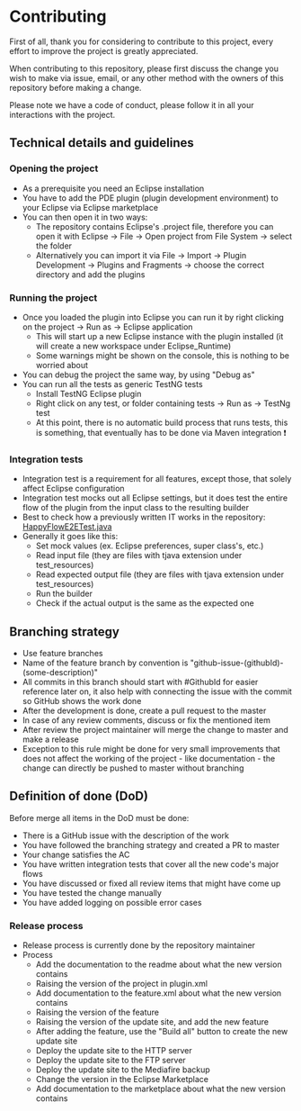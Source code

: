 # Contributing

First of all, thank you for considering to contribute to this project, every effort to improve the project is greatly appreciated.

When contributing to this repository, please first discuss the change you wish to make via issue,
email, or any other method with the owners of this repository before making a change. 

Please note we have a code of conduct, please follow it in all your interactions with the project.

## Technical details and guidelines

### Opening the project

 - As a prerequisite you need an Eclipse installation
 - You have to add the PDE plugin (plugin development environment) to your Eclipse via Eclipse marketplace
 - You can then open it in two ways:
   - The repository contains Eclipse's .project file, therefore you can open it with Eclipse -> File -> Open project from File System -> select the folder
   - Alternatively you can import it via File -> Import -> Plugin Development -> Plugins and Fragments -> choose the correct directory and add the plugins

### Running the project

 - Once you loaded the plugin into Eclipse you can run it by right clicking on the project -> Run as -> Eclipse application
   - This will start up a new Eclipse instance with the plugin installed (it will create a new workspace under Eclipse_Runtime)
   - Some warnings might be shown on the console, this is nothing to be worried about
 - You can debug the project the same way, by using "Debug as"
 - You can run all the tests as generic TestNG tests
   - Install TestNG Eclipse plugin
   - Right click on any test, or folder containing tests -> Run as -> TestNg test
   - At this point, there is no automatic build process that runs tests, this is something, that eventually has to be done via Maven integration :heavy_exclamation_mark:


### Integration tests
 - Integration test is a requirement for all features, except those, that solely affect Eclipse configuration
 - Integration test mocks out all Eclipse settings, but it does test the entire flow of the plugin from the input class to the resulting builder
 - Best to check how a previously written IT works in the repository: [HappyFlowE2ETest.java](https://github.com/helospark/SparkBuilderGenerator/blob/master/SparkBuilderGeneratorPlugin/test/com/helospark/spark/builder/handlers/it/HappyFlowE2ETest.java)
 - Generally it goes like this:
    - Set mock values (ex. Eclipse preferences, super class's, etc.)
    - Read input file (they are files with tjava extension under test_resources)
    - Read expected output file (they are files with tjava extension under test_resources)
    - Run the builder
    - Check if the actual output is the same as the expected one

## Branching strategy

 - Use feature branches
 - Name of the feature branch by convention is "github-issue-(githubId)-(some-description)"
 - All commits in this branch should start with #GithubId for easier reference later on, it also help with connecting the issue with the commit so GitHub shows the work done
 - After the development is done, create a pull request to the master
 - In case of any review comments, discuss or fix the mentioned item
 - After review the project maintainer will merge the change to master and make a release
 - Exception to this rule might be done for very small improvements that does not affect the working of the project - like documentation - the change can directly be pushed to master without branching

## Definition of done (DoD)

Before merge all items in the DoD must be done:

 - There is a GitHub issue with the description of the work
 - You have followed the branching strategy and created a PR to master
 - Your change satisfies the AC
 - You have written integration tests that cover all the new code's major flows
 - You have discussed or fixed all review items that might have come up
 - You have tested the change manually
 - You have added logging on possible error cases


### Release process
 - Release process is currently done by the repository maintainer
 - Process
   - Add the documentation to the readme about what the new version contains
   - Raising the version of the project in plugin.xml
   - Add documentation to the feature.xml about what the new version contains
   - Raising the version of the feature
   - Raising the version of the update site, and add the new feature
   - After adding the feature, use the "Build all" button to create the new update site
   - Deploy the update site to the HTTP server
   - Deploy the update site to the FTP server
   - Deploy the update site to the Mediafire backup
   - Change the version in the Eclipse Marketplace
   - Add documentation to the marketplace about what the new version contains
